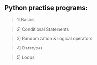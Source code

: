 ## Python practise programs:

> 1] Basics

> 2] Conditional Statements

> 3] Randomization & Logical operators

> 4] Datatypes

> 5] Loops
